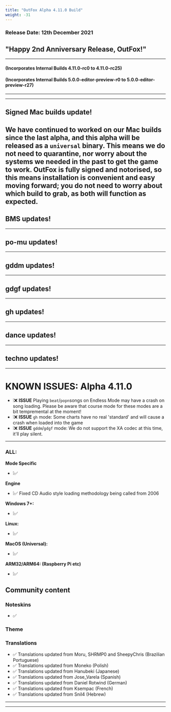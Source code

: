 ```yaml
---
title: "OutFox Alpha 4.11.0 Build"
weight: -31
---
```


### Release Date: 12th December 2021
## "Happy 2nd Anniversary Release, OutFox!"

---
#### (Incorporates Internal Builds 4.11.0-rc0 to 4.11.0-rc25)
#### (Incorporates Internal Builds 5.0.0-editor-preview-r0 to 5.0.0-editor-preview-r27)
---

---
## Signed Mac builds update!
We have continued to worked on our Mac builds since the last alpha, and this alpha will be released as a ``universal`` binary. This means we do not need to quarantine, nor worry about the systems we needed in the past to get the game to work. OutFox is fully signed and notorised, so this means installation is convenient and easy moving forward; you do not need to worry about which build to grab, as both will function as expected.
---

## BMS updates!
---

## po-mu updates!
---

## gddm updates!
---
## gdgf updates!
---
## gh updates!
---
## dance updates!
---
## techno updates!
---

# **KNOWN ISSUES: Alpha 4.11.0**

* ❕❌ **ISSUE** Playing ``beat``/``popn``songs on Endless Mode may have a crash on song loading. Please be aware that course mode for these modes are a bit tempremental at the moment!
* ❕❌ **ISSUE** ``gh`` mode: Some charts have no real 'standard' and will cause a crash when loaded into the game
* ❕❌ **ISSUE** ``gddm``/``gdgf`` mode: We do not support the XA codec at this time, it'll play silent.

---

### **ALL:**

**Mode Specific**
* ❕✅ 


**Engine**
* ❕✅ Fixed CD Audio style loading methodology being called from 2006


**Windows 7+:**
* ❕✅ 

**Linux:**
* ❕✅ 

**MacOS (Universal):**
* ❕✅ 

**ARM32/ARM64: (Raspberry Pi etc)**
* ❕✅ 

## Community content

### Noteskins

* ✅

### Theme

### Translations

* ✅ Translations updated from Moru, SHRMP0 and SheepyChris (Brazilian Portuguese)
* ✅ Translations updated from Moneko (Polish)
* ✅ Translations updated from Hanubeki (Japanese)
* ✅ Translations updated from Jose_Varela (Spanish)
* ✅ Translations updated from Daniel Rotwind (German)
* ✅ Translations updated from Ksempac (French)
* ✅ Translations updated from Snil4 (Hebrew)

---


---
